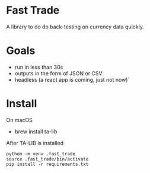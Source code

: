 # Fast Trade
A library to do do back-testing on currency data quickly.

# Goals
- run in less than 30s
- outputs in the form of JSON or CSV
- headless (a react app is coming, just not now)`

# Install
On macOS
- brew install ta-lib

After TA-LIB is installed
```
python -m venv .fast_trade
source .fast_trade/bin/activate
pip install -r requirements.txt
```